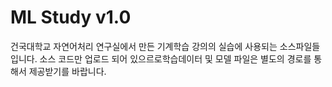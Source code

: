 # ML Study v1.0

건국대학교 자연어처리 연구실에서 만든 기계학습 강의의 실습에 사용되는 소스파일들입니다.
소스 코드만 업로드 되어 있으르로학습데이터 및 모델 파일은 별도의 경로를 통해서 제공받기를 바랍니다.
